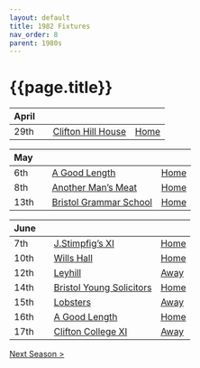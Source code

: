 ```yaml
---
layout: default
title: 1982 Fixtures
nav_order: 8
parent: 1980s
---
```


# {{page.title}}

| April |  |  |  |
|:---|:---|:---|:---|
| 29th |  | [Clifton Hill House](clifton-hill-house) | [Home](https://goo.gl/maps/TKf5ZBWfggmbtMNt5) |

| May |  |  |  |
|:---|:---|:---|:---|
| 6th |  | [A Good Length](a-good-length) | [Home](https://goo.gl/maps/TKf5ZBWfggmbtMNt5) |
| 8th |  | [Another Man’s Meat](another-mans-meat) | [Home](https://goo.gl/maps/TKf5ZBWfggmbtMNt5) |
| 13th |  | [Bristol Grammar School](bristol-grammar-school) | [Home](https://goo.gl/maps/TKf5ZBWfggmbtMNt5) |

| June |  |  |  |
|:---|:---|:---|:---|
| 7th |  | [J.Stimpfig’s XI](j-stimfigs-xi) | [Home](https://goo.gl/maps/TKf5ZBWfggmbtMNt5) |
| 10th |  | [Wills Hall](wills-hall) | [Home](https://goo.gl/maps/TKf5ZBWfggmbtMNt5) |
| 12th |  | [Leyhill](leyhill) | [Away](https://goo.gl/maps/mudR5WzrihNWezwD7) |
| 14th |  | [Bristol Young Solicitors](bristol-young-solicitors) | [Home](https://goo.gl/maps/TKf5ZBWfggmbtMNt5) |
| 15th |  | [Lobsters](lobsters) | [Away](https://goo.gl/maps/NPBTGjsXm9dr1DBW6) |
| 16th |  | [A Good Length](a-good-length-2) | [Home](https://goo.gl/maps/TKf5ZBWfggmbtMNt5) |
| 17th |  | [Clifton College XI](clifton-college) | [Away](https://goo.gl/maps/BhH3zz2H1YVCQRZ58) |

[Next Season >](1983)